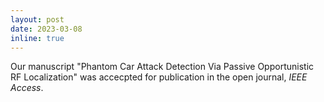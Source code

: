 ```yaml
---
layout: post
date: 2023-03-08
inline: true
---
```



Our manuscript "Phantom Car Attack Detection Via Passive Opportunistic RF Localization" was accecpted for publication in the open journal, *IEEE Access*.
